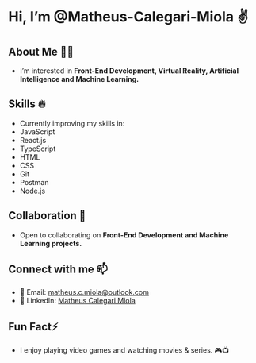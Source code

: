 # Hi, I’m @Matheus-Calegari-Miola ✌

## About Me 👨‍💻
- I’m interested in **Front-End Development, Virtual Reality, Artificial Intelligence and Machine Learning.**

## Skills 🔥
- Currently improving my skills in:
- JavaScript
-  React.js
-  TypeScript
-   HTML
-   CSS
-   Git
-   Postman
-   Node.js
## Collaboration 🤝
- Open to collaborating on **Front-End Development and Machine Learning projects.**

## Connect with me 📫 
- 📧 Email: [matheus.c.miola@outlook.com](mailto:matheus.c.miola@outlook.com)
- 💼 LinkedIn: [Matheus Calegari Miola](https://www.linkedin.com/in/matheus-calegari-miola-4226a1228/)

## Fun Fact⚡
- I enjoy playing video games and watching movies & series. 🎮📺
